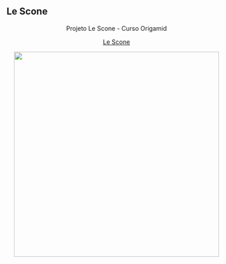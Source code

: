 ## Le Scone
<p align="center">Projeto Le Scone - Curso Origamid</p>
<p align="center"><a href="https://vinisantosj.github.io/Le-Scone/Le%20Scone/index.html" target="_blank">Le Scone</a></p>


<p align="center">
	<img width="470" src="/full_screen_website.png">
</p>
